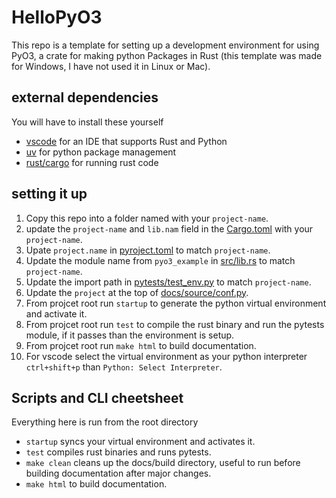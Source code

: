 HelloPyO3
=========

This repo is a template for setting up a development environment for using PyO3, a crate for making python Packages in
Rust (this template was made for Windows, I have not used it in Linux or Mac).

external dependencies
---------------------
You will have to install these yourself
* [vscode](https://code.visualstudio.com/download) for an IDE that supports Rust and Python
* [uv](https://github.com/astral-sh/uv) for python package management
* [rust/cargo](https://www.rust-lang.org/tools/install) for running rust code

setting it up
-------------
1. Copy this repo into a folder named with your `project-name`.
2. update the `project-name` and `lib.nam` field in the [Cargo.toml](Cargo.toml) with your `project-name`.
3. Upate `project.name` in [pyroject.toml](pyproject.toml) to match `project-name`.
4. Update the module name from `pyo3_example` in [src/lib.rs](src/lib.rs) to match `project-name`.
5. Update the import path in [pytests/test_env.py](pytests/test_env.py) to match `project-name`.
6. Update the `project` at the top of [docs/source/conf.py](docs/source/conf.py).
7. From projcet root run `startup` to generate the python virtual environment and activate it.
8. From projcet root run `test`  to compile the rust binary and run the pytests module, if it passes than the environment is setup.
9. From projcet root run `make html` to build documentation.
10. For vscode select the virtual environment as your python interpreter `ctrl+shift+p` than `Python: Select Interpreter`.

Scripts and CLI cheetsheet
--------------------------
Everything here is run from the root directory
* `startup` syncs your virtual environment and activates it.
* `test` compiles rust binaries and runs pytests.
* `make clean` cleans up the docs/build directory, useful to run before building documentation after major changes.
* `make html` to build documentation.









